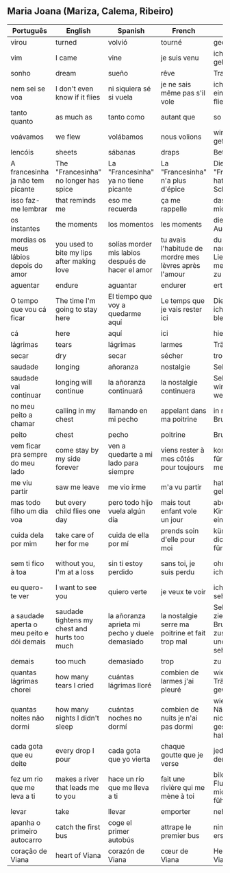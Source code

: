 

## Maria Joana (Mariza, Calema, Ribeiro)

| Português | English | Spanish | French | German | Valencian | Italian |
|-----------|---------|---------|--------|--------|-----------|---------|
| virou | turned | volvió | tourné | gedreht | va girar | girato |
| vim | I came | vine | je suis venu | ich bin gekommen | vaig vindre | sono venuto |
| sonho | dream | sueño | rêve | Traum | somni | sogno |
| nem sei se voa | I don't even know if it flies | ni siquiera sé si vuela | je ne sais même pas s'il vole | ich weiß nicht einmal, ob es fliegt | ni tan sols sé si vola | non so nemmeno se vola |
| tanto quanto | as much as | tanto como | autant que | so viel wie | tant com | tanto quanto |
| voávamos | we flew | volábamos | nous volions | wir sind geflogen | volàvem | volavamo |
| lencóis | sheets | sábanas | draps | Bettlaken | llençols | lenzuola |
| A francesinha ja não tem picante | The "Francesinha" no longer has spice | La "Francesinha" ya no tiene picante | La "Francesinha" n'a plus d'épice | Die "Francesinha" hat keine Schärfe mehr | La "Francesinha" ja no té picant | La "Francesinha" non ha più piccantezza |
| isso faz-me lembrar | that reminds me | eso me recuerda | ça me rappelle | das erinnert mich | això em recorda | questo mi ricorda |
| os instantes | the moments | los momentos | les moments | die Augenblicke | els instants | gli istanti |
| mordias os meus lábios depois do amor | you used to bite my lips after making love | solías morder mis labios después de hacer el amor | tu avais l'habitude de mordre mes lèvres après l'amour | du pflegtest nach dem Liebesspiel meine Lippen zu beißen | mossegaves els meus llavis després de l'amor | mordevi le mie labbra dopo l'amore |
| aguentar | endure | aguantar | endurer | ertragen | aguantar | sopportare |
| O tempo que vou cá ficar | The time I'm going to stay here | El tiempo que voy a quedarme aquí | Le temps que je vais rester ici | Die Zeit, die ich hier bleiben werde | El temps que estaré aquí | Il tempo che rimarrò qui |
| cá | here | aquí | ici | hier | ací | qui |
| lágrimas | tears | lágrimas | larmes | Tränen | llàgrimes | lacrime |
| secar | dry | secar | sécher | trocknen | assecar | asciugare |
| saudade | longing | añoranza | nostalgie | Sehnsucht | anhel | nostalgia |
| saudade vai continuar | longing will continue | la añoranza continuará | la nostalgie continuera | Sehnsucht wird weitergehen | la nostalgia continuarà | la nostalgia continuerà |
| no meu peito a chamar | calling in my chest | llamando en mi pecho | appelant dans ma poitrine | in meiner Brust rufend | cridant al meu pit | chiamando nel mio petto |
| peito | chest | pecho | poitrine | Brust | pit | petto |
| vem ficar pra sempre do meu lado | come stay by my side forever | ven a quedarte a mi lado para siempre | viens rester à mes côtés pour toujours | komm bleib für immer an meiner Seite | vineu quedar per sempre al meu costat | vieni a stare per sempre al mio fianco |
| me viu partir | saw me leave | me vio irme | m'a vu partir | hat mich gehen sehen | em va veure marxar | mi ha visto partire |
| mas todo filho um dia voa | but every child flies one day | pero todo hijo vuela algún día | mais tout enfant vole un jour | aber jedes Kind fliegt eines Tages | però tot fill vola algun dia | ma ogni figlio vola un giorno |
| cuida dela por mim | take care of her for me | cuida de ella por mí | prends soin d'elle pour moi | kümmere dich um sie für mich | cuida'n d'ella per mi | prenditi cura di lei per me |
| sem ti fico à toa | without you, I'm at a loss | sin ti estoy perdido | sans toi, je suis perdu | ohne dich bin ich ratlos | sense tu, estic despistat | senza di te sono confuso |
| eu quero-te ver | I want to see you | quiero verte | je veux te voir | ich will dich sehen | et vull veure | voglio vederti |
| a saudade aperta o meu peito e dói demais | saudade tightens my chest and hurts too much | la añoranza aprieta mi pecho y duele demasiado | la nostalgie serre ma poitrine et fait trop mal | Sehnsucht zieht meine Brust zusammen und tut zu sehr weh | la nostalgia apreta el meu pit i fa mal de debò | la nostalgia stringe il mio petto e fa troppo male |
| demais | too much | demasiado | trop | zu viel | massa | troppo |
| quantas lágrimas chorei | how many tears I cried | cuántas lágrimas lloré | combien de larmes j'ai pleuré | wie viele Tränen ich geweint habe | quantes llàgrimes he plorat | quante lacrime ho versato |
| quantas noites não dormi | how many nights I didn't sleep | cuántas noches no dormí | combien de nuits je n'ai pas dormi | wie viele Nächte ich nicht geschlafen habe | quantes nits no he dormit | quante notti non ho dormito |
| cada gota que eu deite | every drop I pour | cada gota que yo vierta | chaque goutte que je verse | jeder Tropfen, den ich gieße | cada gota que jo vessi | ogni goccia che verso |
| fez um rio que me leva a ti | makes a river that leads me to you | hace un río que me lleva a ti | fait une rivière qui me mène à toi | bildet einen Fluss, der mich zu dir führt | fa un riu que em porta a tu | fa un fiume che mi porta da te |
| levar | take | llevar | emporter | nehmen | prendre | prendere |
| apanha o primeiro autocarro | catch the first bus | coge el primer autobús | attrape le premier bus | nimm den ersten Bus | agafa el primer autobús | prendi il primo autobus |
| coração de Viana | heart of Viana | corazón de Viana | cœur de Viana | Herz von Viana | cor de Viana | cuore di Viana |



